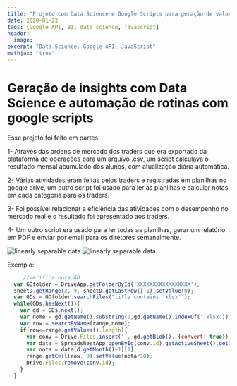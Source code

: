 ```yaml
---
title: "Projeto com Data Science e Google Scripts para geração de valor"
date: 2020-01-23
tags: [Google API, BI, data science, javascript]
header:
  image: 
excerpt: "Data Science, Google API, JavaScript"
mathjax: "true"
---
```


# Geração de insights com Data Science e automação de rotinas com google scripts



Esse projeto foi feito em partes:

1- Através das ordens de mercado dos traders que era exportado da plataforma de operações para um arquivo .csv, um script calculava o resultado mensal acumulado dos alunos, com atualização diária automática.

2- Várias atividades eram feitas pelos traders e registradas em planilhas no google drive, um outro script foi usado para ler as planilhas e calcular notas em cada categoria para os traders.

3- Foi possível relacionar a eficiência das atividades com o desempenho no mercado real e o resultado foi apresentado aos traders.

4- Um outro script era usado para ler todas as planilhas, gerar um relatório em PDF e enviar por email para os diretores semanalmente.

<img src="{{ site.url }}{{ site.baseurl }}/images/api/resultados.jpg" alt="linearly separable data">

<img src="{{ site.url }}{{ site.baseurl }}/images/api/evolucao.jpg" alt="linearly separable data">





Exemplo:
```javascript
     //verifica nota GD
  var GDfolder = DriveApp.getFolderById('XXXXXXXXXXXXXXXXX');
  sheetD.getRange(2, 9, sheetD.getLastRow()-1).setValue(0);
  var GDs = GDfolder.searchFiles("title contains 'xlsx'");
  while(GDs.hasNext()){
    var gd = GDs.next();
    var nome = gd.getName().substring(0,gd.getName().indexOf('.xlsx'));
    var row = searchByName(range,nome);
    if(row<=range.getValues().length){
      var conv = Drive.Files.insert('', gd.getBlob(), {convert: true});
      var data = SpreadsheetApp.openById(conv.id).getActiveSheet().getDataRange().getValues();
      var nota = data[d.getMonth()+1][1];
      range.getCell(row, 9).setValue(nota/10);
      Drive.Files.remove(conv.id);
    }    
  }
```
